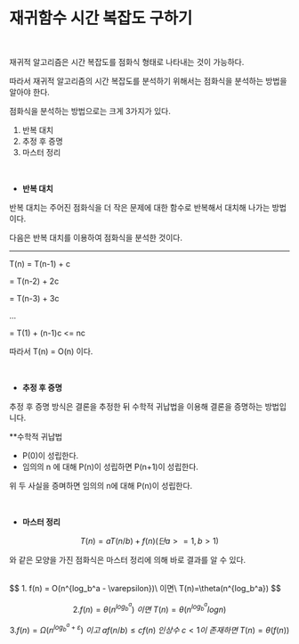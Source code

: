 # 재귀함수 시간 복잡도 구하기

<br/>

재귀적 알고리즘은 시간 복잡도를 점화식 형태로 나타내는 것이 가능하다. 

따라서 재귀적 알고리즘의 시간 복잡도를 분석하기 위해서는 점화식을 분석하는 방법을 알아야 한다.

점화식을 분석하는 방법으로는  크게 3가지가 있다. 

1. 반복 대치
2. 추정 후 증명
3. 마스터 정리

<br/>

- **반복 대치**

반복 대치는 주어진 점화식을 더 작은 문제에 대한 함수로 반복해서 대치해 나가는 방법이다. 

다음은 반복 대치를 이용하여 점화식을 분석한 것이다. 

<hr/>

T(n) = T(n-1) + c

= T(n-2) + 2c

= T(n-3) + 3c

...

= T(1) + (n-1)c <= nc

따라서 T(n) = O(n) 이다. 

<br/>

- **추정 후 증명**

추정 후 증명 방식은 결론을 추정한 뒤 수학적 귀납법을 이용해 결론을 증명하는 방법입니다. 

**수학적 귀납법

- P(0)이 성립한다.
- 임의의 n 에 대해 P(n)이 성립하면 P(n+1)이 성립한다. 

위 두 사실을 증며하면 임의의 n에 대해 P(n)이 성립한다. 

<br/>

- **마스터 정리**

$$
T(n) = aT(n/b) + f(n)(단 a>=1, b>1)
$$

와 같은 모양을 가진 점화식은 마스터 정리에 의해 바로 결과를 알 수 있다. 

<br/>
$$
1. f(n) = O(n^{log_b^a - \varepsilon})\ 이면\ T(n)=\theta(n^{log_b^a})
$$

$$
2. f(n)=\theta(n^{log_b^a})\ 이면\ T(n)=\theta(n^{log_b^a}logn)
$$

$$
3.f(n) = \Omega(n^{log_b^a+\varepsilon})\ 이고\ af(n/b)\le cf(n)\ 인상수\ c<1이\ 존재하면\ T(n) = \theta(f(n))
$$

